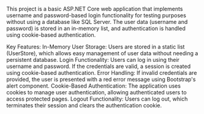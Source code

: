 This project is a basic ASP.NET Core web application that implements username and password-based login functionality for testing purposes without using a database like SQL Server. The user data (username and password) is stored in an in-memory list, and authentication is handled using cookie-based authentication.

Key Features:
In-Memory User Storage: Users are stored in a static list (UserStore), which allows easy management of user data without needing a persistent database.
Login Functionality: Users can log in using their username and password. If the credentials are valid, a session is created using cookie-based authentication.
Error Handling: If invalid credentials are provided, the user is presented with a red error message using Bootstrap's alert component.
Cookie-Based Authentication: The application uses cookies to manage user authentication, allowing authenticated users to access protected pages.
Logout Functionality: Users can log out, which terminates their session and clears the authentication cookie.
